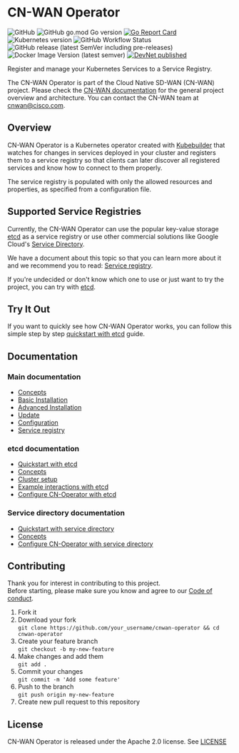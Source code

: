 # CN-WAN Operator

![GitHub](https://img.shields.io/github/license/CloudNativeSDWAN/cnwan-operator)
![GitHub go.mod Go version](https://img.shields.io/github/go-mod/go-version/CloudNativeSDWAN/cnwan-operator)
[![Go Report Card](https://goreportcard.com/badge/github.com/CloudNativeSDWAN/cnwan-operator)](https://goreportcard.com/report/github.com/CloudNativeSDWAN/cnwan-operator)
![Kubernetes version](https://img.shields.io/badge/kubernetes-1.11.3%2B-blue)
![GitHub Workflow Status](https://img.shields.io/github/workflow/status/CloudNativeSDWAN/cnwan-operator/Test)
![GitHub release (latest SemVer including pre-releases)](https://img.shields.io/github/v/release/CloudNativeSDWAN/cnwan-operator?include_prereleases)
![Docker Image Version (latest semver)](https://img.shields.io/docker/v/cnwan/cnwan-operator?label=docker%20image%20version)
[![DevNet published](https://static.production.devnetcloud.com/codeexchange/assets/images/devnet-published.svg)](https://developer.cisco.com/codeexchange/github/repo/CloudNativeSDWAN/cnwan-operator)

Register and manage your Kubernetes Services to a Service Registry.

The CN-WAN Operator is part of the Cloud Native SD-WAN (CN-WAN) project. Please check the [CN-WAN documentation](https://github.com/CloudNativeSDWAN/cnwan-docs) for the general project overview and architecture. You can contact the CN-WAN team at [cnwan@cisco.com](mailto:cnwan@cisco.com).

## Overview

CN-WAN Operator is a Kubernetes operator created with [Kubebuilder](https://github.com/kubernetes-sigs/kubebuilder) that watches for changes in services deployed in your cluster and registers them to a service registry so that clients can later discover all registered services and know how to connect to them properly.

The service registry is populated with only the allowed resources and properties, as specified from a configuration file.

## Supported Service Registries

Currently, the CN-WAN Operator can use the popular key-value storage [etcd](https://etcd.io/) as a service registry or use other commercial solutions like Google Cloud's [Service Directory](https://cloud.google.com/service-directory).

We have a document about this topic so that you can learn more about it and we recommend you to read: [Service registry](./docs/service_registry.md).

If you're undecided or don't know which one to use or just want to try the project, you can try with [etcd](./docs/etcd/concepts.md).

## Try It Out

If you want to quickly see how CN-WAN Operator works, you can follow this simple step by step [quickstart with etcd](./docs/etcd/quickstart.md) guide.

## Documentation

### Main documentation

* [Concepts](./docs/concepts.md)
* [Basic Installation](./docs/basic_installation.md)
* [Advanced Installation](./docs/advanced_installation.md)
* [Update](./docs/update.md)
* [Configuration](./docs/configuration.md)
* [Service registry](./docs/service_registry.md)

### etcd documentation

* [Quickstart with etcd](./docs/etcd/quickstart.md)
* [Concepts](./docs/etcd/concepts.md)
* [Cluster setup](./docs/etcd/demo_cluster_setup.md)
* [Example interactions with etcd](./docs/etcd/interact.md)
* [Configure CN-Operator with etcd](./docs/etcd/operator_configuration.md)

### Service directory documentation

* [Quickstart with service directory](./docs/gcp_service_directory/quickstart.md)
* [Concepts](./docs/gcp_service_directory/concepts.md)
* [Configure CN-Operator with service directory](./docs/gcp_service_directory/configure_with_operator.md)

## Contributing

Thank you for interest in contributing to this project.  
Before starting, please make sure you know and agree to our [Code of conduct](./code-of-conduct.md).

1. Fork it
2. Download your fork  
    `git clone https://github.com/your_username/cnwan-operator && cd cnwan-operator`
3. Create your feature branch  
    `git checkout -b my-new-feature`
4. Make changes and add them  
    `git add .`
5. Commit your changes  
    `git commit -m 'Add some feature'`
6. Push to the branch  
    `git push origin my-new-feature`
7. Create new pull request to this repository

## License

CN-WAN Operator is released under the Apache 2.0 license. See [LICENSE](./LICENSE)
